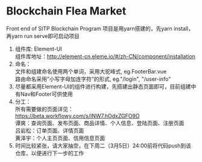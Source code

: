 # Blockchain Flea Market
Front end of SITP Blockchain Program
项目是用yarn搭建的，先yarn install，再yarn run serve即可启动项目  

1.  组件库:
    Element-UI   
    组件库地址：http://element-cn.eleme.io/#/zh-CN/component/installation
2.  命名：   
    文件和组建命名使用两个单词，采用大驼峰式, eg.FooterBar.vue   
    路由命名采用”小写字母加连字符“的形式, eg."/login", "/user-info"
3.  尽量都采用Element-UI的组件进行构建，先搭建出静态页面即可，目前组建中有Nav和Footer可供使用
4.  分工：   
    所有需要做的页面详见：https://beta.workflowy.com/s/INW7.hOdxZGFO9O   
    谭爽：查询页面、发布页面、商品详情、个人信息、登陆页面、注册页面   
    吕岩松：订单页面、详情页面   
    黄泽宇：个人主页页面、信用信息页面
5.  时间比较紧张，请大家抽空，在下周二（3月5日）24:00前将代码push到该仓库，以便进行下一步的工作
